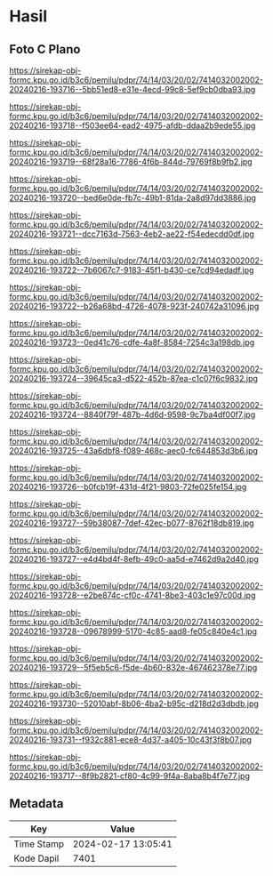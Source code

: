 # Hasil

## Foto C Plano

https://sirekap-obj-formc.kpu.go.id/b3c6/pemilu/pdpr/74/14/03/20/02/7414032002002-20240216-193716--5bb51ed8-e31e-4ecd-99c8-5ef9cb0dba93.jpg

https://sirekap-obj-formc.kpu.go.id/b3c6/pemilu/pdpr/74/14/03/20/02/7414032002002-20240216-193718--f503ee64-ead2-4975-afdb-ddaa2b9ede55.jpg

https://sirekap-obj-formc.kpu.go.id/b3c6/pemilu/pdpr/74/14/03/20/02/7414032002002-20240216-193719--68f28a16-7786-4f6b-844d-79769f8b9fb2.jpg

https://sirekap-obj-formc.kpu.go.id/b3c6/pemilu/pdpr/74/14/03/20/02/7414032002002-20240216-193720--bed6e0de-fb7c-49b1-81da-2a8d97dd3886.jpg

https://sirekap-obj-formc.kpu.go.id/b3c6/pemilu/pdpr/74/14/03/20/02/7414032002002-20240216-193721--dcc7163d-7563-4eb2-ae22-f54edecdd0df.jpg

https://sirekap-obj-formc.kpu.go.id/b3c6/pemilu/pdpr/74/14/03/20/02/7414032002002-20240216-193722--7b6067c7-9183-45f1-b430-ce7cd94edadf.jpg

https://sirekap-obj-formc.kpu.go.id/b3c6/pemilu/pdpr/74/14/03/20/02/7414032002002-20240216-193722--b26a68bd-4726-4078-923f-240742a31096.jpg

https://sirekap-obj-formc.kpu.go.id/b3c6/pemilu/pdpr/74/14/03/20/02/7414032002002-20240216-193723--0ed41c76-cdfe-4a8f-8584-7254c3a198db.jpg

https://sirekap-obj-formc.kpu.go.id/b3c6/pemilu/pdpr/74/14/03/20/02/7414032002002-20240216-193724--39645ca3-d522-452b-87ea-c1c07f6c9832.jpg

https://sirekap-obj-formc.kpu.go.id/b3c6/pemilu/pdpr/74/14/03/20/02/7414032002002-20240216-193724--8840f79f-487b-4d6d-9598-9c7ba4df00f7.jpg

https://sirekap-obj-formc.kpu.go.id/b3c6/pemilu/pdpr/74/14/03/20/02/7414032002002-20240216-193725--43a6dbf8-f089-468c-aec0-fc644853d3b6.jpg

https://sirekap-obj-formc.kpu.go.id/b3c6/pemilu/pdpr/74/14/03/20/02/7414032002002-20240216-193726--b0fcb19f-431d-4f21-9803-72fe025fe154.jpg

https://sirekap-obj-formc.kpu.go.id/b3c6/pemilu/pdpr/74/14/03/20/02/7414032002002-20240216-193727--59b38087-7def-42ec-b077-8762f18db819.jpg

https://sirekap-obj-formc.kpu.go.id/b3c6/pemilu/pdpr/74/14/03/20/02/7414032002002-20240216-193727--e4d4bd4f-8efb-49c0-aa5d-e7462d9a2d40.jpg

https://sirekap-obj-formc.kpu.go.id/b3c6/pemilu/pdpr/74/14/03/20/02/7414032002002-20240216-193728--e2be874c-cf0c-4741-8be3-403c1e97c00d.jpg

https://sirekap-obj-formc.kpu.go.id/b3c6/pemilu/pdpr/74/14/03/20/02/7414032002002-20240216-193728--09678999-5170-4c85-aad8-fe05c840e4c1.jpg

https://sirekap-obj-formc.kpu.go.id/b3c6/pemilu/pdpr/74/14/03/20/02/7414032002002-20240216-193729--5f5eb5c6-f5de-4b60-832e-467462378e77.jpg

https://sirekap-obj-formc.kpu.go.id/b3c6/pemilu/pdpr/74/14/03/20/02/7414032002002-20240216-193730--52010abf-8b06-4ba2-b95c-d218d2d3dbdb.jpg

https://sirekap-obj-formc.kpu.go.id/b3c6/pemilu/pdpr/74/14/03/20/02/7414032002002-20240216-193731--f932c881-ece8-4d37-a405-10c43f3f8b07.jpg

https://sirekap-obj-formc.kpu.go.id/b3c6/pemilu/pdpr/74/14/03/20/02/7414032002002-20240216-193717--8f9b2821-cf80-4c99-9f4a-8aba8b4f7e77.jpg


## Metadata

| Key        | Value               |
| ---------- | ------------------- |
| Time Stamp | 2024-02-17 13:05:41 |
| Kode Dapil | 7401                |



